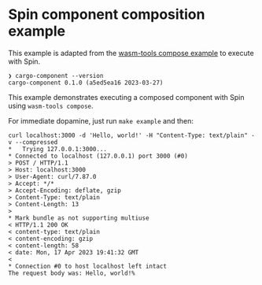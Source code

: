 # Spin component composition example

This example is adapted from the [wasm-tools compose example](https://github.com/bytecodealliance/wasm-tools/tree/main/crates/wasm-compose/example) to execute with Spin.

```
❯ cargo-component --version
cargo-component 0.1.0 (a5ed5ea16 2023-03-27)
```

This example demonstrates executing a composed component with Spin using `wasm-tools compose`.

For immediate dopamine, just run `make example` and then:

```
curl localhost:3000 -d 'Hello, world!' -H "Content-Type: text/plain" -v --compressed
*   Trying 127.0.0.1:3000...
* Connected to localhost (127.0.0.1) port 3000 (#0)
> POST / HTTP/1.1
> Host: localhost:3000
> User-Agent: curl/7.87.0
> Accept: */*
> Accept-Encoding: deflate, gzip
> Content-Type: text/plain
> Content-Length: 13
> 
* Mark bundle as not supporting multiuse
< HTTP/1.1 200 OK
< content-type: text/plain
< content-encoding: gzip
< content-length: 58
< date: Mon, 17 Apr 2023 19:41:32 GMT
< 
* Connection #0 to host localhost left intact
The request body was: Hello, world!% 
```